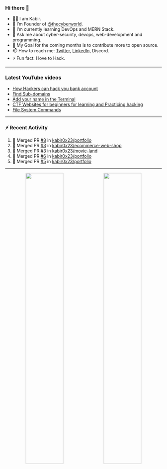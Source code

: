 ### Hi there 👋
- 👨‍💻 I am Kabir.
- 🔭 I’m Founder of [@thecyberworld](https://github.com/thecyberworld).
- 🌱 I’m currently learning DevOps and MERN Stack.
- 💬 Ask me about cyber-security, devops, web-development and programming.
- 🥅 My Goal for the coming months is to contribute more to open source.
- 📫 How to reach me: [Twitter](https://www.twitter.com/kabir0x23), [LinkedIn](https://Linkedin.com/in/kabir0x23/), Discord.
- ⚡ Fun fact: I love to Hack.
 
<!-- --- -->
<!-- ## 🤝 Connect with me:

<a href="https://www.linkedin.com/in/kabir0x23/"><img align="left" src="images/linkedin.png" alt="Kabir | LinkedIn" width="42px"/></a>
<a href="https://twitter.com/kabir0x23"><img align="left" src="images/twitter.png" alt="Kabir | Twitter" width="42px"/></a>
<br />
<br />
 -->

---

### Latest YouTube videos
<!-- YOUTUBE-VIDEOS-LIST:START -->
- [How Hackers can hack you bank account](https://www.youtube.com/watch?v=ub4kcehi9o8)
- [Find Sub-domains](https://www.youtube.com/watch?v=pthWoAV6Hk8)
- [Add your name in the Terminal](https://www.youtube.com/watch?v=pVGW-wuBhhY)
- [CTF Websites for beginners for learning and Practicing hacking](https://www.youtube.com/watch?v=FPa6yKMrvjw)
- [File System Commands](https://www.youtube.com/watch?v=ONUk5S6_QwM)
<!-- YOUTUBE-VIDEOS-LIST:END -->

---

### :zap: Recent Activity
<!--START_SECTION:activity-->
1. 🎉 Merged PR [#8](https://github.com/kabir0x23/portfolio/pull/8) in [kabir0x23/portfolio](https://github.com/kabir0x23/portfolio)
2. 🎉 Merged PR [#3](https://github.com/kabir0x23/ecommerce-web-shop/pull/3) in [kabir0x23/ecommerce-web-shop](https://github.com/kabir0x23/ecommerce-web-shop)
3. 🎉 Merged PR [#3](https://github.com/kabir0x23/movie-land/pull/3) in [kabir0x23/movie-land](https://github.com/kabir0x23/movie-land)
4. 🎉 Merged PR [#6](https://github.com/kabir0x23/portfolio/pull/6) in [kabir0x23/portfolio](https://github.com/kabir0x23/portfolio)
5. 🎉 Merged PR [#5](https://github.com/kabir0x23/portfolio/pull/5) in [kabir0x23/portfolio](https://github.com/kabir0x23/portfolio)
<!--END_SECTION:activity-->

---

<p align="center">
  <img width="49%" src="https://github-readme-stats.vercel.app/api?username=kabir0x23&count_private=true&theme=dark&show_icons=true" />
  <img width="49%" src="https://github-readme-streak-stats.herokuapp.com/?user=kabir0x23&theme=dark&count_private=true" />
</p>

<!-- ---

<p align = "center">
 <img width="99%" src="https://activity-graph.herokuapp.com/graph?username=kabir0x23&theme=xcode">
</p>  
 -->
